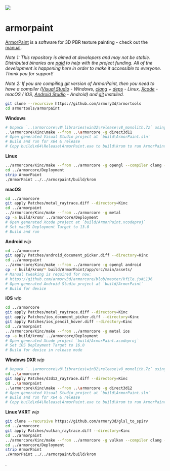 ![](https://armorpaint.org/img/git.jpg)

armorpaint
==============

[ArmorPaint](https://armorpaint.org) is a software for 3D PBR texture painting - check out the [manual](https://armorpaint.org/manual).

*Note 1: This repository is aimed at developers and may not be stable. Distributed binaries are [paid](https://armorpaint.org/download) to help with the project funding. All of the development is happening here in order to make it accessible to everyone. Thank you for support!*

*Note 2: If you are compiling git version of ArmorPaint, then you need to have a compiler ([Visual Studio](https://visualstudio.microsoft.com/downloads/) - Windows, [clang](https://clang.llvm.org/get_started.html) + [deps](https://github.com/armory3d/armortools/wiki/Linux-Dependencies) - Linux, [Xcode](https://developer.apple.com/xcode/resources/) - macOS / iOS, [Android Studio](https://developer.android.com/studio) - Android) and [git](https://git-scm.com/downloads) installed.*

```bash
git clone --recursive https://github.com/armory3d/armortools
cd armortools/armorpaint
```

**Windows**
```bash
# Unpack `..\armorcore\v8\libraries\win32\release\v8_monolith.7z` using 7-Zip - Extract Here (exceeds 100MB)
..\armorcore\Kinc\make --from ..\armorcore -g direct3d11
# Open generated Visual Studio project at `build\ArmorPaint.sln`
# Build and run for x64 & release
# Copy build\x64\Release\ArmorPaint.exe to build\krom to run ArmorPaint.exe directly
```

**Linux**
```bash
../armorcore/Kinc/make --from ../armorcore -g opengl --compiler clang --compile
cd ../armorcore/Deployment
strip ArmorPaint
./ArmorPaint ../../armorpaint/build/krom
```

**macOS**
```bash
cd ../armorcore
git apply Patches/metal_raytrace.diff --directory=Kinc
cd ../armorpaint
../armorcore/Kinc/make --from ../armorcore -g metal
cp -a build/krom/ ../armorcore/Deployment
# Open generated Xcode project at `build/ArmorPaint.xcodeproj`
# Set macOS Deployment Target to 13.0
# Build and run
```

**Android** *wip*
```bash
cd ../armorcore
git apply Patches/android_document_picker.diff --directory=Kinc
cd ../armorpaint
../armorcore/Kinc/make --from ../armorcore -g opengl android
cp -r build/krom/* build/ArmorPaint/app/src/main/assets/
# Manual tweaking is required for now:
# https://github.com/armory3d/armorcore/blob/master/kfile.js#L136
# Open generated Android Studio project at `build/ArmorPaint`
# Build for device
```

**iOS** *wip*
```bash
cd ../armorcore
git apply Patches/metal_raytrace.diff --directory=Kinc
git apply Patches/ios_document_picker.diff --directory=Kinc
git apply Patches/ios_pencil_hover.diff --directory=Kinc
cd ../armorpaint
../armorcore/Kinc/make --from ../armorcore -g metal ios
cp -a build/krom/ ../armorcore/Deployment
# Open generated Xcode project `build/ArmorPaint.xcodeproj`
# Set iOS Deployment Target to 16.0
# Build for device in release mode
```

**Windows DXR** *wip*
```bash
# Unpack `..\armorcore\v8\libraries\win32\release\v8_monolith.7z` using 7-Zip - Extract Here (exceeds 100MB)
cd ..\armorcore
git apply Patches/d3d12_raytrace.diff --directory=Kinc
cd ..\armorpaint
..\armorcore\Kinc\make --from ..\armorcore -g direct3d12
# Open generated Visual Studio project at `build\ArmorPaint.sln`
# Build and run for x64 & release
# Copy build\x64\Release\ArmorPaint.exe to build\krom to run ArmorPaint.exe directly
```

**Linux VKRT** *wip*
```bash
git clone --recursive https://github.com/armory3d/glsl_to_spirv
cd ../armorcore
git apply Patches/vulkan_raytrace.diff --directory=Kinc
cd ../armorpaint
../armorcore/Kinc/make --from ../armorcore -g vulkan --compiler clang --compile
cd ../armorcore/Deployment
strip ArmorPaint
./ArmorPaint ../../armorpaint/build/krom
```
.
